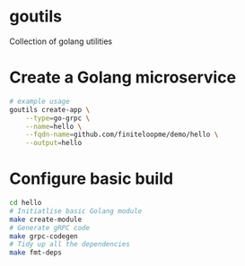 # goutils
Collection of golang utilities

# Create a Golang microservice
```zsh
# example usage
goutils create-app \
    --type=go-grpc \
    --name=hello \
    --fqdn-name=github.com/finiteloopme/demo/hello \
    --output=hello
```

# Configure basic build
```zsh
cd hello
# Initiatlise basic Golang module
make create-module
# Generate gRPC code
make grpc-codegen
# Tidy up all the dependencies
make fmt-deps
```
